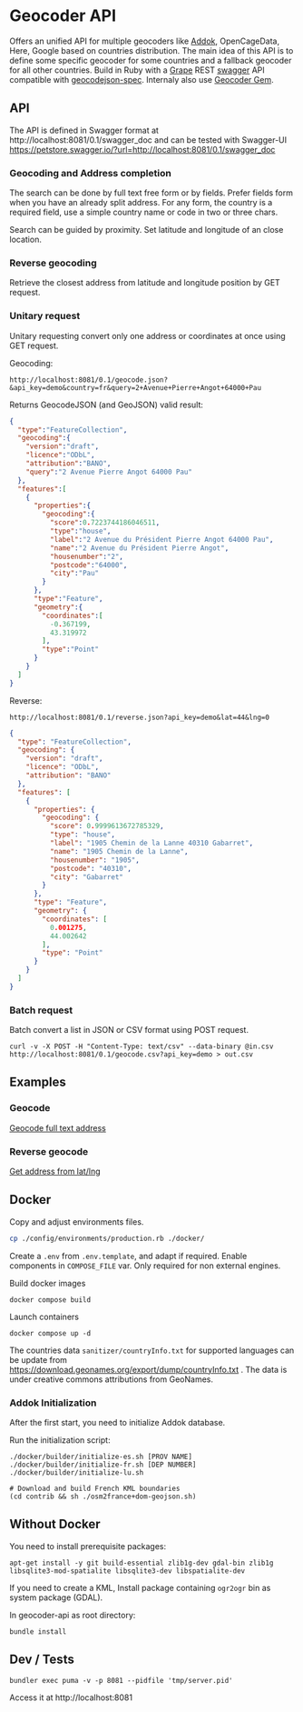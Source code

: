 # Geocoder API
Offers an unified API for multiple geocoders like [Addok](https://github.com/etalab/addok), OpenCageData, Here, Google based on countries distribution. The main idea of this API is to define some specific geocoder for some countries and a fallback geocoder for all other countries.
Build in Ruby with a [Grape](https://github.com/intridea/grape) REST [swagger](http://swagger.io/) API compatible with [geocodejson-spec](https://github.com/yohanboniface/geocodejson-spec). Internaly also use [Geocoder Gem](https://github.com/alexreisner/geocoder).

## API

The API is defined in Swagger format at
http://localhost:8081/0.1/swagger_doc
and can be tested with Swagger-UI
https://petstore.swagger.io/?url=http://localhost:8081/0.1/swagger_doc

### Geocoding and Address completion
The search can be done by full text free form or by fields. Prefer fields form when you have an already split address. For any form, the country is a required field, use a simple country name or code in two or three chars.

Search can be guided by proximity. Set latitude and longitude of an close location.

### Reverse geocoding
Retrieve the closest address from latitude and longitude position by GET request.

### Unitary request
Unitary requesting convert only one address or coordinates at once using GET request.

Geocoding:

```
http://localhost:8081/0.1/geocode.json?&api_key=demo&country=fr&query=2+Avenue+Pierre+Angot+64000+Pau
```

Returns GeocodeJSON (and GeoJSON) valid result:
```json
{
  "type":"FeatureCollection",
  "geocoding":{
    "version":"draft",
    "licence":"ODbL",
    "attribution":"BANO",
    "query":"2 Avenue Pierre Angot 64000 Pau"
  },
  "features":[
    {
      "properties":{
        "geocoding":{
          "score":0.7223744186046511,
          "type":"house",
          "label":"2 Avenue du Président Pierre Angot 64000 Pau",
          "name":"2 Avenue du Président Pierre Angot",
          "housenumber":"2",
          "postcode":"64000",
          "city":"Pau"
        }
      },
      "type":"Feature",
      "geometry":{
        "coordinates":[
          -0.367199,
          43.319972
        ],
        "type":"Point"
      }
    }
  ]
}
```

Reverse:
```
http://localhost:8081/0.1/reverse.json?api_key=demo&lat=44&lng=0
```

```json
{
  "type": "FeatureCollection",
  "geocoding": {
    "version": "draft",
    "licence": "ODbL",
    "attribution": "BANO"
  },
  "features": [
    {
      "properties": {
        "geocoding": {
          "score": 0.9999613672785329,
          "type": "house",
          "label": "1905 Chemin de la Lanne 40310 Gabarret",
          "name": "1905 Chemin de la Lanne",
          "housenumber": "1905",
          "postcode": "40310",
          "city": "Gabarret"
        }
      },
      "type": "Feature",
      "geometry": {
        "coordinates": [
          0.001275,
          44.002642
        ],
        "type": "Point"
      }
    }
  ]
}
```

### Batch request
Batch convert a list in JSON or CSV format using POST request.

```
curl -v -X POST -H "Content-Type: text/csv" --data-binary @in.csv http://localhost:8081/0.1/geocode.csv?api_key=demo > out.csv
```

## Examples

### Geocode
[Geocode full text address](http://localhost:8081/geocode.html)

### Reverse geocode
[Get address from lat/lng](http://localhost:8081/reverse.html)

## Docker

Copy and adjust environments files.
```bash
cp ./config/environments/production.rb ./docker/
```

Create a `.env` from `.env.template`, and adapt if required.
Enable components in `COMPOSE_FILE` var. Only required for non external engines.

Build docker images
```
docker compose build
```

Launch containers
```
docker compose up -d
```

The countries data `sanitizer/countryInfo.txt` for supported languages can be update from https://download.geonames.org/export/dump/countryInfo.txt . The data is under creative commons attributions from GeoNames.

### Addok Initialization
After the first start, you need to initialize Addok database.

Run the initialization script:
```
./docker/builder/initialize-es.sh [PROV NAME]
./docker/builder/initialize-fr.sh [DEP NUMBER]
./docker/builder/initialize-lu.sh
```

```
# Download and build French KML boundaries
(cd contrib && sh ./osm2france+dom-geojson.sh)
```

## Without Docker
You need to install prerequisite packages:
```
apt-get install -y git build-essential zlib1g-dev gdal-bin zlib1g libsqlite3-mod-spatialite libsqlite3-dev libspatialite-dev
```

If you need to create a KML, Install package containing `ogr2ogr` bin as system package (GDAL).

In geocoder-api as root directory:
```
bundle install
```

## Dev / Tests
```
bundler exec puma -v -p 8081 --pidfile 'tmp/server.pid'
```
Access it at http://localhost:8081
